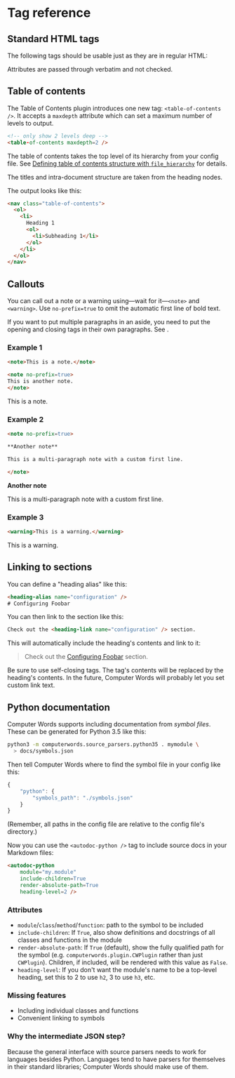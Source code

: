 # Tag reference

## Standard HTML tags

The following tags should be usable just as they are in regular HTML:

<html-enumerate-all-tags />

Attributes are passed through verbatim and not checked.

## Table of contents

The Table of Contents plugin introduces one new tag: `<table-of-contents />`.
It accepts a `maxdepth` attribute which can set a maximum number of levels
to output.

```html
<!-- only show 2 levels deep -->
<table-of-contents maxdepth=2 />
```

The table of contents takes the top level of its hierarchy from your config
file. See
[Defining table of contents structure with `file_hierarchy`](configuration.html#Defining-table-of-contents-structure-with-file_hierarchy)
for details.

The titles and intra-document structure are taken from the heading nodes.

The output looks like this:

```html
<nav class="table-of-contents">
  <ol>
    <li>
      Heading 1
      <ol>
        <li>Subheading 1</li>
      </ol>
    </li>
  </ol>
</nav>
```

## Callouts

You can call out a note or a warning using—wait for it—`<note>` and
`<warning>`. Use `no-prefix=true` to omit the automatic first line of bold
text.

<warning>If you want to put multiple paragraphs in an aside, you need to put
the opening and closing tags in their own paragraphs. See
<heading-link name="parser-bugs" />.
</warning>

### Example 1

```html
<note>This is a note.</note>

<note no-prefix=true>
This is another note.
</note>
```

<note>This is a note.</note>

### Example 2

```html
<note no-prefix=true>

**Another note**

This is a multi-paragraph note with a custom first line.

</note>
```

<note no-prefix=true>

**Another note**

This is a multi-paragraph note with a custom first line.

</note>

### Example 3

```html
<warning>This is a warning.</warning>
```

<warning>This is a warning.</warning>

## Linking to sections

You can define a "heading alias" like this:

```html
<heading-alias name="configuration" />
# Configuring Foobar
```

You can then link to the section like this:

```html
Check out the <heading-link name="configuration" /> section.
```

This will automatically include the heading's contents and link to it:

> Check out the [Configuring Foobar](#not-a-real-link) section.

Be sure to use self-closing tags. The tag's contents will be replaced by
the heading's contents. In the future, Computer Words will probably let you
set custom link text.

## Python documentation

Computer Words supports including documentation from *symbol files*. These
can be generated for Python 3.5 like this:

```sh
python3 -m computerwords.source_parsers.python35 . mymodule \
  > docs/symbols.json
```

Then tell Computer Words where to find the symbol file in your config like
this:

```js
{
    "python": {
        "symbols_path": "./symbols.json"
    }
}
```

(Remember, all paths in the config file are relative to the config file's
directory.)

Now you can use the `<autodoc-python />` tag to include source docs in your
Markdown files:

```html
<autodoc-python 
    module="my.module"
    include-children=True
    render-absolute-path=True
    heading-level=2 />
```

### Attributes

* `module`/`class`/`method`/`function`: path to the symbol to be included
* `include-children`: If `True`, also show definitions and docstrings of all
  classes and functions in the module
* `render-absolute-path`: If `True` (default), show the fully qualified path
  for the symbol (e.g. `computerwords.plugin.CWPlugin` rather than just
  `CWPlugin`). Children, if included, will be rendered with this value as
  `False`.
* `heading-level`: If you don't want the module's name to be a top-level
  heading, set this to 2 to use `h2`, 3 to use `h3`, etc.

### Missing features

* Including individual classes and functions
* Convenient linking to symbols

### Why the intermediate JSON step?

Because the general interface with source parsers needs to work for languages
besides Python. Languages tend to have parsers for themselves in their standard
libraries; Computer Words should make use of them.

